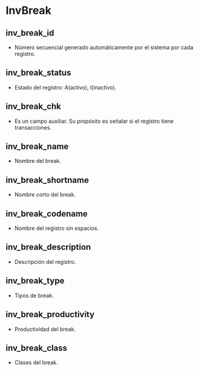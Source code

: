 # InvBreak

## inv_break_id
* Número secuencial generado automáticamente por el sistema por cada registro. 

## inv_break_status
* Estado del registro: A(activo), I(inactivo).

## inv_break_chk
* Es un campo auxiliar. Su propósito es señalar si el registro tiene transacciones.

## inv_break_name
* Nombre del break.

## inv_break_shortname
* Nombre corto del break.

## inv_break_codename
* Nombre del registro sin espacios.

## inv_break_description
* Descripción del registro.

## inv_break_type
* Tipos de break.

## inv_break_productivity
* Productividad del break.

## inv_break_class
* Clases del break.
